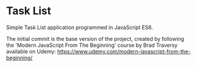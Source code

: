 # Task List
Simple Task List application programmed in JavaScript ES6.

The initial commit is the base version of the project, created by following the 'Modern JavaScript From The Beginning' course by Brad Traversy available on Udemy: https://www.udemy.com/modern-javascript-from-the-beginning/